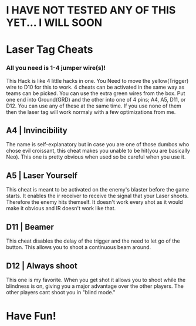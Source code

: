 # I HAVE NOT TESTED ANY OF THIS YET... I WILL SOON
# Laser Tag Cheats
### All you need is 1-4 jumper wire(s)!
This Hack is like 4 little hacks in one. You Need to move the yellow(Trigger) wire to D10 for this to work. 4 cheats can be activated in the same way as teams can be picked. You can use the extra green wires from the box. Put one end into Ground(GRD) and the other into one of 4 pins; A4, A5, D11, or D12. You can use any of these at the same time. If you use none of them then the laser tag will work normaly with a few optimizations from me.
## A4 | Invincibility
The name is self-explanatory but in case you are one of those dumbos who chose evil croissant, this cheat makes you unable to be hit(you are basically Neo). This one is pretty obvious when used so be careful when you use it.
## A5 | Laser Yourself
This cheat is meant to be activated on the enemy's blaster before the game starts. It enables the ir receiver to receive the signal that your Laser shoots. Therefore the enemy hits themself. It doesn't work every shot as it would make it obvious and IR doesn't work like that.
## D11 | Beamer
This cheat disables the delay of the trigger and the need to let go of the button. This allows you to shoot a continuous beam around.
## D12 | Always shoot
This one is my favorite. When you get shot it allows you to shoot while the blindness is on, giving you a major advantage over the other players. The other players cant shoot you in "blind mode."
# Have Fun!
